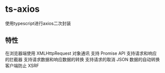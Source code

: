 # ts-axios
使用typescript进行axios二次封装
## 特性
在浏览器端使用 XMLHttpRequest 对象通讯
支持 Promise API
支持请求和响应的拦截器
支持请求数据和响应数据的转换
支持请求的取消
JSON 数据的自动转换
客户端防止 XSRF
